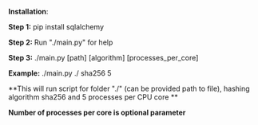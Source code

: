 **Installation**:

**Step 1:**
pip install sqlalchemy

**Step 2:** 
Run "./main.py" for help

**Step 3:**
./main.py [path] [algorithm] [processes_per_core]

**Example:**
./main.py ./ sha256 5

 **This will run script for folder "./" (can be provided path to file), hashing algorithm sha256 and 5 processes per CPU core **
 
 **Number of processes per core is optional parameter**
